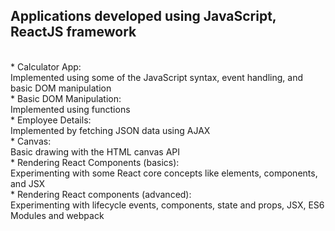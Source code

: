 ## Applications developed using JavaScript, ReactJS framework
<br/>
* Calculator App: <br/>
Implemented using some of the JavaScript syntax, event handling, and basic DOM manipulation <br/>
* Basic DOM Manipulation: <br/>
Implemented using functions <br/>
* Employee Details: <br/>
Implemented by fetching JSON data using AJAX <br/>
* Canvas: <br/>
Basic drawing with the HTML canvas API <br/>
* Rendering React Components (basics): <br/>
Experimenting with some React core concepts like elements, components, and JSX <br/>
* Rendering React components (advanced): <br/>
Experimenting with lifecycle events, components, state and props, JSX, ES6 Modules and webpack
